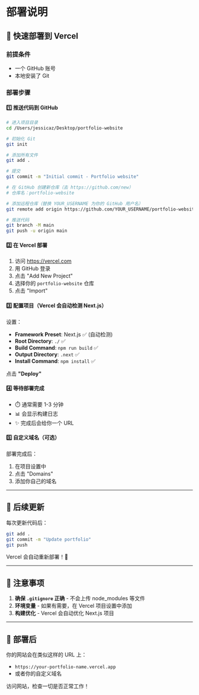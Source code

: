 # 部署说明

## 🚀 快速部署到 Vercel

### 前提条件
- 一个 GitHub 账号
- 本地安装了 Git

### 部署步骤

#### 1️⃣ 推送代码到 GitHub

```bash
# 进入项目目录
cd /Users/jessicaz/Desktop/portfolio-website

# 初始化 Git
git init

# 添加所有文件
git add .

# 提交
git commit -m "Initial commit - Portfolio website"

# 在 GitHub 创建新仓库（去 https://github.com/new）
# 仓库名：portfolio-website

# 添加远程仓库（替换 YOUR_USERNAME 为你的 GitHub 用户名）
git remote add origin https://github.com/YOUR_USERNAME/portfolio-website.git

# 推送代码
git branch -M main
git push -u origin main
```

#### 2️⃣ 在 Vercel 部署

1. 访问 https://vercel.com
2. 用 GitHub 登录
3. 点击 "Add New Project"
4. 选择你的 `portfolio-website` 仓库
5. 点击 "Import"

#### 3️⃣ 配置项目（Vercel 会自动检测 Next.js）

设置：
- **Framework Preset**: Next.js ✅ (自动检测)
- **Root Directory**: `./` ✅
- **Build Command**: `npm run build` ✅
- **Output Directory**: `.next` ✅
- **Install Command**: `npm install` ✅

点击 **"Deploy"**

#### 4️⃣ 等待部署完成

- ⏱️ 通常需要 1-3 分钟
- 📊 会显示构建日志
- ✨ 完成后会给你一个 URL

#### 5️⃣ 自定义域名（可选）

部署完成后：
1. 在项目设置中
2. 点击 "Domains"
3. 添加你自己的域名

---

## 🔄 后续更新

每次更新代码后：

```bash
git add .
git commit -m "Update portfolio"
git push
```

Vercel 会自动重新部署！🚀

---

## 📝 注意事项

1. **确保 `.gitignore` 正确** - 不会上传 node_modules 等文件
2. **环境变量** - 如果有需要，在 Vercel 项目设置中添加
3. **构建优化** - Vercel 会自动优化 Next.js 项目

---

## 🎉 部署后

你的网站会在类似这样的 URL 上：
- `https://your-portfolio-name.vercel.app`
- 或者你的自定义域名

访问网站，检查一切是否正常工作！

